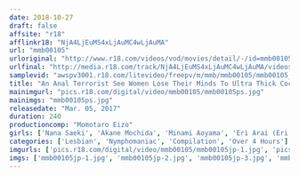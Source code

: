```yaml
---
date: 2018-10-27
draft: false
affsite: "r18"
afflinkr18: "NjA4LjEuMS4xLjAuMC4wLjAuMA"
url: "mmb00105"
urloriginal: "http://www.r18.com/videos/vod/movies/detail/-/id=mmb00105"
urlfinal: "http://media.r18.com/track/NjA4LjEuMS4xLjAuMC4wLjAuMA/videos/vod/movies/detail/-/id=mmb00105"
samplevid: "awspv3001.r18.com/litevideo/freepv/m/mmb/mmb00105/mmb00105_dmb_w.mp4"
title: "An Anal Terrorist See Women Lose Their Minds To Ultra Thick Cock Bombs!! 15 Ladies"
mainimgurl: "pics.r18.com/digital/video/mmb00105/mmb00105ps.jpg"
mainimgs: "mmb00105ps.jpg"
releasedate: "Mar. 05, 2017"
duration: 240
productioncomp: "Momotaro Eizo"
girls: ['Nana Saeki', 'Akane Mochida', 'Minami Aoyama', 'Eri Arai (Eri Akira, Yuka Osawa)', 'Ryo Tsujimoto', 'Tomomi Takahara', 'Reiko Sawamura (Honami Takasaka, Masumi Takasaka)', 'Azusa Nagasawa', 'Anri Hoshizaki', 'Marina Muranishi']
categories: ['Lesbian', 'Nymphomaniac', 'Compilation', 'Over 4 Hours']
imgurls: ['pics.r18.com/digital/video/mmb00105/mmb00105jp-1.jpg', 'pics.r18.com/digital/video/mmb00105/mmb00105jp-2.jpg', 'pics.r18.com/digital/video/mmb00105/mmb00105jp-3.jpg', 'pics.r18.com/digital/video/mmb00105/mmb00105jp-4.jpg', 'pics.r18.com/digital/video/mmb00105/mmb00105jp-5.jpg', 'pics.r18.com/digital/video/mmb00105/mmb00105jp-6.jpg', 'pics.r18.com/digital/video/mmb00105/mmb00105jp-7.jpg', 'pics.r18.com/digital/video/mmb00105/mmb00105jp-8.jpg', 'pics.r18.com/digital/video/mmb00105/mmb00105jp-9.jpg', 'pics.r18.com/digital/video/mmb00105/mmb00105jp-10.jpg', 'pics.r18.com/digital/video/mmb00105/mmb00105jp-11.jpg', 'pics.r18.com/digital/video/mmb00105/mmb00105jp-12.jpg', 'pics.r18.com/digital/video/mmb00105/mmb00105jp-13.jpg', 'pics.r18.com/digital/video/mmb00105/mmb00105jp-14.jpg', 'pics.r18.com/digital/video/mmb00105/mmb00105jp-15.jpg', 'pics.r18.com/digital/video/mmb00105/mmb00105jp-16.jpg', 'pics.r18.com/digital/video/mmb00105/mmb00105jp-17.jpg', 'pics.r18.com/digital/video/mmb00105/mmb00105jp-18.jpg', 'pics.r18.com/digital/video/mmb00105/mmb00105jp-19.jpg', 'pics.r18.com/digital/video/mmb00105/mmb00105jp-20.jpg']
imgs: ['mmb00105jp-1.jpg', 'mmb00105jp-2.jpg', 'mmb00105jp-3.jpg', 'mmb00105jp-4.jpg', 'mmb00105jp-5.jpg', 'mmb00105jp-6.jpg', 'mmb00105jp-7.jpg', 'mmb00105jp-8.jpg', 'mmb00105jp-9.jpg', 'mmb00105jp-10.jpg', 'mmb00105jp-11.jpg', 'mmb00105jp-12.jpg', 'mmb00105jp-13.jpg', 'mmb00105jp-14.jpg', 'mmb00105jp-15.jpg', 'mmb00105jp-16.jpg', 'mmb00105jp-17.jpg', 'mmb00105jp-18.jpg', 'mmb00105jp-19.jpg', 'mmb00105jp-20.jpg']
---
```


